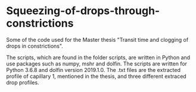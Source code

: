 # Squeezing-of-drops-through-constrictions
Some of the code used for the Master thesis "Transit time and clogging of drops in constrictions".

The scripts, which are found in the folder scripts, are written in Python and use packages such as numpy, mshr and dolfin. The scripts are written for Python 3.6.8 and dolfin version 2019.1.0.
The .txt files are the extracted profile of capillary 1, mentioned in the thesis, and three different extraced drop profiles.
